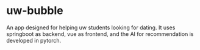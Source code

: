 # uw-bubble

An app designed for helping uw students looking for dating. It uses springboot as backend, vue as frontend, and the AI for recommendation is developed in pytorch.
